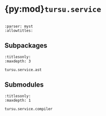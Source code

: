 # {py:mod}`tursu.service`

```{py:module} tursu.service
```

```{autodoc2-docstring} tursu.service
:parser: myst
:allowtitles:
```

## Subpackages

```{toctree}
:titlesonly:
:maxdepth: 3

tursu.service.ast
```

## Submodules

```{toctree}
:titlesonly:
:maxdepth: 1

tursu.service.compiler
```

